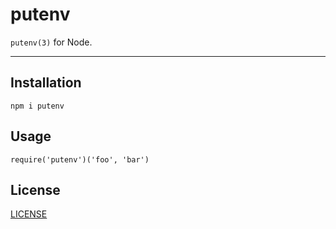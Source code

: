 # putenv

`putenv(3)` for Node.

--------

## Installation

`npm i putenv`

## Usage

`require('putenv')('foo', 'bar')`

## License

[LICENSE](./LICENSE.md)
